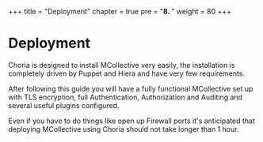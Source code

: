+++
title = "Deployment"
chapter = true
pre = "<b>8. </b>"
weight = 80
+++

# Deployment

Choria is designed to install MCollective very easily, the installation is completely driven by Puppet and Hiera and have very few requirements.

After following this guide you will have a fully functional MCollective set up with TLS encryption, full Authentication, Authorization and Auditing and several useful plugins configured.

Even if you have to do things like open up Firewall ports it's anticipated that deploying MCollective using Choria should not take longer than 1 hour.

